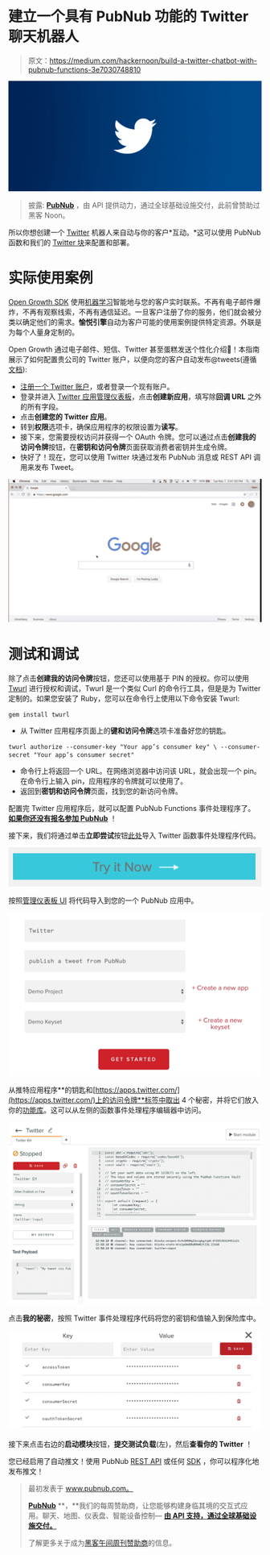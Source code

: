 # 建立一个具有 PubNub 功能的 Twitter 聊天机器人

> 原文：<https://medium.com/hackernoon/build-a-twitter-chatbot-with-pubnub-functions-3e7030748810>

![](img/598fabb3ded33080eb46b5dff9fdf316.png)

> 披露: [**PubNub**](https://goo.gl/KhF2cY) ，由 API 提供动力，通过全球基础设施交付，此前曾赞助过黑客 Noon。

所以你想创建一个 [Twitter](https://hackernoon.com/tagged/twitter) 机器人来自动与你的客户*互动。*这可以使用 PubNub 函数和我们的 [Twitter 块](https://www.pubnub.com/docs/blocks-catalog/twitter?utm_source=Syndication&utm_medium=Medium&utm_campaign=SYN-CY18-Q2-Medium-Hackernoon-Sponsorship&utm_content=twitter-chatbot)来配置和部署。

# 实际使用案例

[Open Growth SDK](https://github.com/pubnub/open-growth) 使用[机器学习](https://hackernoon.com/tagged/machine-learning)智能地与您的客户实时联系。不再有电子邮件爆炸，不再有观察线索，不再有通信延迟。一旦客户注册了你的服务，他们就会被分类以确定他们的需求。**愉悦引擎**自动为客户可能的使用案例提供特定资源。外联是为每个人量身定制的。

Open Growth 通过电子邮件、短信、Twitter 甚至蛋糕发送个性化介绍🍰！本指南展示了如何配置贵公司的 Twitter 账户，以便向您的客户自动发布@tweets(遵循[文档](https://dev.twitter.com/oauth/pin-based)):

*   [注册一个 Twitter 账户](https://www.twitter.com/)，或者登录一个现有账户。
*   登录并进入 [Twitter 应用管理仪表板](https://apps.twitter.com/)，点击**创建新应用**，填写除**回调 URL** 之外的所有字段。
*   点击**创建您的 Twitter 应用**。
*   转到**权限**选项卡，确保应用程序的权限设置为**读写**。
*   接下来，您需要授权访问并获得一个 OAuth 令牌。您可以通过点击**创建我的访问令牌**按钮，在**密钥和访问令牌**页面获取消费者密钥并生成令牌。
*   快好了！现在，您可以使用 Twitter 块通过发布 PubNub 消息或 REST API 调用来发布 Tweet。

[![](img/09dc5e683f6d29aae2a2e6862db1d246.png)](https://apps.twitter.com/)

# 测试和调试

除了点击**创建我的访问令牌**按钮，您还可以使用基于 PIN 的授权。你可以使用 [Twurl](https://github.com/twitter/twurl) 进行授权和调试，Twurl 是一个类似 Curl 的命令行工具，但是是为 Twitter 定制的。如果您安装了 Ruby，您可以在命令行上使用以下命令安装 Twurl:

```
gem install twurl
```

*   从 Twitter 应用程序页面上的**键和访问令牌**选项卡准备好您的钥匙。

```
twurl authorize --consumer-key "Your app’s consumer key" \ --consumer-secret "Your app’s consumer secret"
```

*   命令行上将返回一个 URL。在网络浏览器中访问该 URL，就会出现一个 pin。在命令行上输入 pin，应用程序的令牌就可以使用了。
*   返回到**密钥和访问令牌**页面，找到您的新访问令牌。

配置完 Twitter 应用程序后，就可以配置 PubNub Functions 事件处理程序了。 [**如果你还没有报名参加 PubNub**](https://admin.pubnub.com/#/register?utm_source=Syndication&utm_medium=Medium&utm_campaign=SYN-CY18-Q2-Medium-Hackernoon-Sponsorship&utm_content=twitter-chatbot) ！

接下来，我们将通过单击**立即尝试**按钮[此处](https://www.pubnub.com/docs/blocks-catalog/twitter?utm_source=Syndication&utm_medium=Medium&utm_campaign=SYN-CY18-Q2-Medium-Hackernoon-Sponsorship&utm_content=twitter-chatbot)导入 Twitter 函数事件处理程序代码。

[![](img/12c4d916830707dc453621d8aebdf73b.png)](https://www.pubnub.com/docs/blocks-catalog/twitter?utm_source=Syndication&utm_medium=Medium&utm_campaign=SYN-CY18-Q2-Medium-Hackernoon-Sponsorship&utm_content=twitter-chatbot)

按照[管理仪表板 UI](https://admin.pubnub.com/?utm_source=Syndication&utm_medium=Medium&utm_campaign=SYN-CY18-Q2-Medium-Hackernoon-Sponsorship&utm_content=twitter-chatbot) 将代码导入到您的一个 PubNub 应用中。

[![](img/4fb83ee14a92230ab39d5224061bcd7c.png)](https://admin.pubnub.com/#/register?utm_source=Syndication&utm_medium=Medium&utm_campaign=SYN-CY18-Q2-Medium-Hackernoon-Sponsorship&utm_content=twitter-chatbot)

从推特应用程序**的钥匙和[https://apps.twitter.com/](https://apps.twitter.com/)上的访问令牌**标签中取出 4 个秘密，并将它们放入你的[功能库](https://www.pubnub.com/docs/blocks/vault-module?utm_source=Syndication&utm_medium=Medium&utm_campaign=SYN-CY18-Q2-Medium-Hackernoon-Sponsorship&utm_content=twitter-chatbot)。这可以从左侧的函数事件处理程序编辑器中访问。

[![](img/2b4f9b08003209597268ddd078267952.png)](https://admin.pubnub.com/#/register?utm_source=Syndication&utm_medium=Medium&utm_campaign=SYN-CY18-Q2-Medium-Hackernoon-Sponsorship&utm_content=twitter-chatbot)

点击**我的秘密**，按照 Twitter 事件处理程序代码将您的密钥和值输入到保险库中。

[![](img/03e5bef1e1ecba0bfb0a9921e43832e1.png)](https://admin.pubnub.com/#/register?utm_source=Syndication&utm_medium=Medium&utm_campaign=SYN-CY18-Q2-Medium-Hackernoon-Sponsorship&utm_content=twitter-chatbot)

接下来点击右边的**启动模块**按钮，**提交测试负载**(左)，然后**查看你的 Twitter** ！

您已经启用了自动推文！使用 PubNub [REST API](https://www.pubnub.com/docs/pubnub-rest-api-documentation?utm_source=Syndication&utm_medium=Medium&utm_campaign=SYN-CY18-Q2-Medium-Hackernoon-Sponsorship&utm_content=twitter-chatbot) 或任何 [SDK](https://www.pubnub.com/docs?utm_source=Syndication&utm_medium=Medium&utm_campaign=SYN-CY18-Q2-Medium-Hackernoon-Sponsorship&utm_content=twitter-chatbot) ，你可以程序化地发布推文！

> 最初发表于 www.pubnub.com。
> 
> [**PubNub**](https://goo.gl/n1TrNG) **，**我们的每周赞助商，让您能够构建身临其境的交互式应用。聊天、地图、仪表盘、智能设备控制— [**由 API 支持，通过全球基础设施交付。**](https://goo.gl/n1TrNG)
> 
> 了解更多关于成为[黑客午间周刊赞助商](https://weeklysponsor.paperform.co/)的信息。
